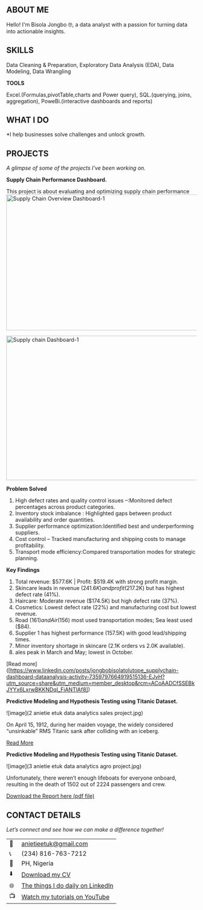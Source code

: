 <!--Section 1: Introduce your self-->
## ABOUT ME

Hello! I'm Bisola Jongbo 🤓, a data analyst with a passion for turning data into actionable insights. 

<!--Mention your top/relevant skills here - core and soft skills-->
## SKILLS
Data Cleaning & Preparation,
Exploratory Data Analysis (EDA),
Data Modeling,
Data Wrangling

**TOOLS**

Excel.(Formulas,pivotTable,charts and Power query),
SQL.(querying, joins, aggregation),
PoweBi.(interactive dashboards and reports)


## WHAT I DO
*I help businesses solve challenges and unlock growth.

<!--Section 2: List 3-4 key projects-->
## PROJECTS

*A glimpse of some of the projects I've been working on.*

**Supply Chain Performance Dashboard.**

This project is about evaluating and optimizing supply chain performance
<img width="855" height="360" alt="Supply Chain Overview Dashboard-1" src="https://github.com/user-attachments/assets/d29975fe-c804-46cc-ad7b-63fbb3dfcb1a" />

<img width="846" height="383" alt="Supply chain Dashboard-1" src="https://github.com/user-attachments/assets/076aadb8-0e3e-4412-880a-9cff01ff685a" />

**Problem Solved**
1. High defect rates and quality control issues –:Monitored defect percentages across product
categories.
2. Inventory stock imbalance : Highlighted gaps between product availability and order quantities.
3. Supplier performance optimization:Identified best and underperforming suppliers.
4. Cost control – Tracked manufacturing and shipping costs to manage profitability.
5. Transport mode efficiency:Compared transportation modes for strategic planning.
   
 **Key Findings**
 
1.  Total revenue: $577.6K | Profit: $519.4K with strong profit margin.
2. Skincare leads in revenue ($241.6K) and profit ($217.2K) but has highest defect rate (41%).
3. Haircare: Moderate revenue ($174.5K) but high defect rate (37%).
4. Cosmetics: Lowest defect rate (22%) and manufacturing cost but lowest revenue.
5. Road ($161) and Air ($156) most used transportation modes; Sea least used ($84).
6. Supplier 1 has highest performance (157.5K) with good lead/shipping times.
7.  Minor inventory shortage in skincare (2.1K orders vs 2.0K available).
8.  ales peak in March and May; lowest in October.

[Read more]
([https://www.linkedin.com/posts/jongbobisolatolutope_supplychain-dashboard-dataanalysis-activity-7359797664919515136-EJvH?utm_source=share&utm_medium=member_desktop&rcm=ACoAADCfSSEBkJYYx6LxrwBKKNDqI_FiANTlAf8])

**Predictive Modeling and Hypothesis Testing using Titanic Dataset.**

![image](2 anietie etuk data analytics sales project.jpg)

On April 15, 1912, during her maiden voyage, the widely considered “unsinkable” RMS Titanic sank after colliding with an iceberg. 

[Read More](https://www.linkedin.com/pulse/predictive-modeling-hypothesis-testing-using-titanic-dataset-anietie/)

**Predictive Modeling and Hypothesis Testing using Titanic Dataset.**

![image](3 anietie etuk data analytics agro project.jpg)

Unfortunately, there weren’t enough lifeboats for everyone onboard, resulting in the death of 1502 out of 2224 passengers and crew. 

<a href="17 How to Present Data to Executives by Anietie Etuk.pdf">Download the Report here (pdf file)</a>


## CONTACT DETAILS

*Let’s connect and see how we can make a difference together!*
<table>
  <tbody>
    <tr>
      <td>📧</td>
      <td><a href="mailto:anietieetuk@gmail.com">anietieetuk@gmail.com</a></td>
    </tr>
    <tr>
      <td>📞</td>
      <td>(234) 816-763-7212</td>
    </tr>
    <tr>
      <td>📍</td>
      <td>PH, Nigeria</td>
    </tr>
    <tr>
      <td>⬇️</td>
      <td><a href="https://etuk123456.github.io/portfolio1/docs/Profile.pdf">Download my CV</a></td>
    </tr>
    <tr>
      <td>🌐</td>
      <td><a href="https://linkedin.com/in/etukanietie">The things I do daily on LinkedIn</a></td>
    </tr>
    <tr>
      <td>📺</td>
      <td><a href="https://www.youtube.com/@LearnwithEtuk">Watch my tutorials on YouTube</a></td>
    </tr>
  </tbody>
</table>

   




